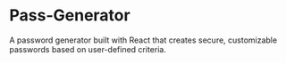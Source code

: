 # Pass-Generator
A password generator built with React that creates secure, customizable passwords based on user-defined criteria.
